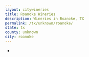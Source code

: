 ```yaml
---
layout: citywineries
title: Roanoke Wineries
description: Wineries in Roanoke, TX
permalink: /tx/unknown/roanoke/
state: tx
county: unknown
city: roanoke
---
```

-
